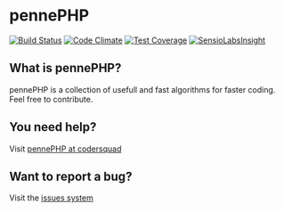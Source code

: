 # pennePHP

[![Build Status](https://travis-ci.org/codersquad/pennePHP.svg?branch=master)](https://travis-ci.org/codersquad/pennePHP) [![Code Climate](https://codeclimate.com/github/codersquad/pennePHP/badges/gpa.svg)](https://codeclimate.com/github/codersquad/pennePHP) [![Test Coverage](https://codeclimate.com/github/codersquad/pennePHP/badges/coverage.svg)](https://codeclimate.com/github/codersquad/pennePHP) [![SensioLabsInsight](https://insight.sensiolabs.com/projects/a9f25776-6a59-4cb9-a9cd-d98512a21622/mini.png)](https://insight.sensiolabs.com/projects/a9f25776-6a59-4cb9-a9cd-d98512a21622)

## What is pennePHP?

pennePHP is a collection of usefull and fast algorithms for faster coding.
Feel free to contribute.

## You need help?
Visit [pennePHP at codersquad](http://pennephp.codersquad.de "pennePHP at codersquad")

## Want to report a bug?
Visit the [issues system](https://github.com/codersquad/pennePHP/issues "issues system")
